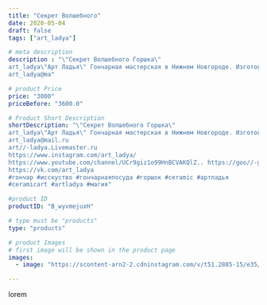 ```yaml
---
title: "Секрет Волшебного"
date: 2020-05-04
draft: false
tags: ["art_ladya"]

# meta description
description : "\"Секрет Волшебного Горшка\" 
art_ladya\"Арт Ладья\" Гончарная мастерская в Нижнем Новгороде. Изготовление керамики и мастер//-классы по обучению. 
art_ladya@ma"

# product Price
price: "3000"
priceBefore: "3600.0"

# Product Short Description
shortDescription: "\"Секрет Волшебного Горшка\" 
art_ladya\"Арт Ладья\" Гончарная мастерская в Нижнем Новгороде. Изготовление керамики и мастер//-классы по обучению. 
art_ladya@mail.ru 
art//-ladya.Livemaster.ru 
https://www.instagram.com/art_ladya/ 
https://www.youtube.com/channel/UCr9giz1o99HnBCVAKQlZ.. https://goo//-gl.su/40Fz 
https://vk.com/art_ladya
#гончар #исскуство #гончарнаяпосуда #горшок #ceramic #артладья
#ceramicart #artladya #магия"

#product ID
productID: "B_wyvmejuxH"

# type must be "products"
type: "products"

# product Images
# first image will be shown in the product page
images:
  - image: "https://scontent-arn2-2.cdninstagram.com/v/t51.2885-15/e35/95611084_185165952573053_1210424882241613943_n.jpg?se=7&tp=1&_nc_ht=scontent-arn2-2.cdninstagram.com&_nc_cat=105&_nc_ohc=mMZ4fQoabT8AX9HjNF3&ccb=7-4&oh=8821a130319916a14e078f093f61a764&oe=6083ECED&_nc_sid=86f79a&ig_cache_key=MjMwMTU2MjU4MzA0MjE1NzYzOQ%3D%3D.2-ccb7-4"

---
```

lorem
